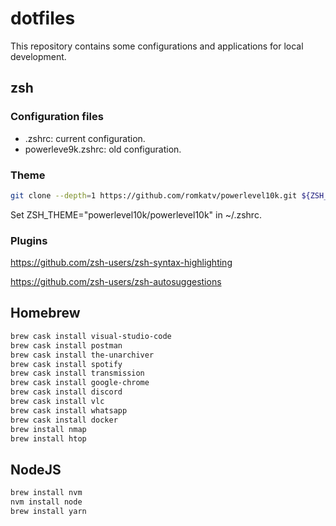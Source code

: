 # dotfiles

This repository contains some configurations and applications for local development.

## zsh

### Configuration files

- .zshrc: current configuration.
- powerleve9k.zshrc: old configuration.

### Theme

```bash
git clone --depth=1 https://github.com/romkatv/powerlevel10k.git ${ZSH_CUSTOM:-~/.oh-my-zsh/custom}/themes/powerlevel10k
```
Set ZSH_THEME="powerlevel10k/powerlevel10k" in ~/.zshrc.

### Plugins

<https://github.com/zsh-users/zsh-syntax-highlighting>

<https://github.com/zsh-users/zsh-autosuggestions>

## Homebrew

```bash
brew cask install visual-studio-code
brew cask install postman
brew cask install the-unarchiver
brew cask install spotify
brew cask install transmission
brew cask install google-chrome
brew cask install discord
brew cask install vlc
brew cask install whatsapp
brew cask install docker
brew install nmap
brew install htop
```

## NodeJS

```bash
brew install nvm
nvm install node
brew install yarn
```
